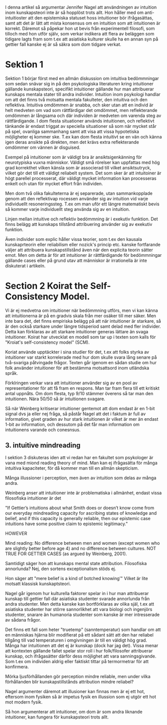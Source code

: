 
I denna artikel så argumentar Jennifer Nagel att användningen av intuition inom kunskapsteori inte är så hopplöst trots allt. Hon håller med om anti-intuitioster att den epistemiska statuset hoss intuitioner bör ifrågasättas, samt att det är lätt att mista konsensus om en intuition som att intuitionen är korrekt. Däremot så påpekar hon ut bevis från experimentell filosofi, som tilloch med hon utför själv, som verkar indikera att flera av beläggen som tidigare lagts fram som t.ex att asiatiska kulturer skulle ha en annan syn på gettier fall kanske ej är så säkra som dom tidgare verkat. 

# Sektion 1

Sektion 1 börjar först med en allmän diskussion om intuitiva bedömmningar som sedan snävar sig in på den psykologiska literaturen kring intuitioner gällande kunskapsteori, specifikt intuitioner gällande hur man attribuerar kunskaps mentala stater till andra individer. Intuition inom psykologi handlar om att det finns två motsatta mentala fakulteter, den intuitiva och den reflektiva. Intuitiva omdömmen är snabba, och sker utan att en individ är helt medveten om vad som rättfärdigar det omdömmet, men reflekterande omdömmen är långsama och där individen är medveten om varenda steg av rättfärdigande. I dom flesta situationer används intuitionen, och reflektivt tänkande är endast triggat av speciella situationer så som när mycket står på spel, ovanliga sammanhang samt att visa att vissa hypotetiska möjligheter ej kommer ske. T.ex kan dom flesta intuitivt se en vän och känna igen deras ansikte på direkten, men det krävs extra reflekterande omdömmer om vännen är disguised.

Exempel på intuitioner som är väldigt bra är ansiktsigenkänning för neurotypiska vuxna människor. Väldigt små rörelser kan uppfattas med hög grad korrekthet vilken känsla som är associerad till vilket ansiktsutryck, vilket gör det till ett väldigt reliabelt system. Det som sker är att intuitoiner är högt parellel processerat, där väldigt mycket information kan processeras enkelt och utan för mycket effort från individen. 

Men dom två olika fakulteterna är ej separerade, utan sammankopplade genom att den reflektivap rocessen använder sig av intuition vid varje individuellt resoneringssteg. T.ex om man uför ett längre matematiskt bevis så kommer varje individuellt steg använda sig av en intuition. 

Linjen mellan intuitive och reflektiv bedömmning är i exekutiv funktion. Det finns belägg att kunskaps tillstånd attribuering använder sig av exekutiv funktion.

Även individer som explic håller vissa teorier, som t.ex den kausala kunskaprteorin eller reliabilism eller nozick's princip etc. kanske fortfarande väljer att attribuera kunskapstillstånd även när den explicita teorin sätter emot. Men om detta är för att intuitioner är rättfärdigande för bedömmningar gällande cases eller på grund utav att människor är irrationella är inte diskuterat i artikeln.


# Section 2 Koirat the Self-Consistency Model.

Vi är ej medvetna om intuitioner när bedömmning utförs, men vi kan känna att intuitionerna är på en gradvis skala från mer osäker till mer säker. Men inte bara det, det finns empiriska belägg på att när intuitioner är starkare, så är den också starkare under längre tidsperiod samt delad med fler individer. Detta kan förklaras av att starkare intuitioner generas lättare än svaga intuitioner. Koirat har utvecklat en modell som tar up i texten som kalls för "Kroiat's self-consistency model" (SCM).  

Koriat använde upptäckter i sina studier för det, t.ex att folks styrka av intuitioner var starkt korrelerade med hur dom skulle svara lång senare på två-svariga påtvingade frågor. Texten går igenom en sådan studie om hur folk använder intuitioner för att bestämma motsattsord inom utländska språk.

Förklringen verkar vara att intuitioner använder sig av en pool av representationer för att få fram en respons. Man tar fram flera till ett kritiskt antal uppnåts. Om dom flesta, typ 9/10 stämmer överens så tar man den intuitionen. Nära 50/50 så är intuitionen svagare.

Så när Weinberg kritiserar intuitioner gentemot att dom endast är en 1-bit signal dvs ja eller nej fråga, så påstår Nagel att det i faktum är full av information, givet graden av hur stark intuitionen är vilket är mer än endast 1-bit av information, och dessutom på det får man information om intuitionens varande och conesnsus. 

## 3. intuitive mindreading

I sektion 3 diskuteras iden att vi redan har en fakultet som psykologer är vana med miond reading theory of mind. Man kan ej ifrågasätta för många intuitiva kapaciteter, för då kommer man till en allmän skepticism. 

Många illussioner i perception, men även av intuition som delas av många andra.


Weinberg anser att intuitioner inte är problematiska i allmänhet, endast vissa filosofiska intuitioner är det

"If Gettier’s intuitions about what Smith does or doesn’t know come from our everyday mindreading capacity for ascribing states of knowledge and belief, and if this capacity is generally reliable, then our epistemic case intuitions have some positive claim to epistemic legitimacy."

HOWEVER

Mind reading: No difference between men and women (except women who are slightly better before age 4) and no difference between cultures. NOT TRUE FOR GETTIER CASES (as argued by Weinberg, 2001).

Samtidigt säger hon att kunskaps mental state attribution. Filosofiska annorlunda? Nej, den sortens exceptionalism stöds ej. 


Hon säger att
"mere belief is a kind of botched knowing’"
Vilket är lite motsatt klassisk kunskaptsteori.

Nagel går igenom hur kulturella faktorer spelar in i hur man attribuerar kunskap till gettier fall där asiatiska studenter svarade annorlunda från andra studenter. Men detta kanske kan bortförklaras av olika själ, t.ex att asiatiska studenter har större sannorlikhet att vara biologi och ingenjörs studenter, snarare än humanoria studenter som kanske är mer intresserade av sådana frågor. 

Det finns ett fall som heter "truetemp" (sanntemperatur) som handlar om att en människas hjärna blir modifierat på ett sådant sätt att den har reliabel tillgång till vad temperaturen i omgivningen är till en väldigt hög grad. Många har intuitionen att det ej är kunskap (dock har jag det). Vissa menar att kontexten gällande fallet spelar stor roll i hur folk/filosofer attribuerar kunskap, och ifrågasätter därför dess möjlighet att vara sanningsgivande. Som t.ex om individen aldrig eller faktiskt tittar på termormetrar för att konfirmera. 

Mörka ljusförhållanden gör perception mindre reliable, men under vilka förhållanden blir kunskapstillstånds attribution mindre reliabel?

Nagel argumenter däremot att illusioner kan finnas men är ej ett hot, eftersom inom fysiken så är impetus fysik en illussion som ej utgör ett hot mot modern fysik.

Så hon argumenterar att intuitioner, om dom är som andra liknande intuitioner, kan fungera för kunskapsteori trots allt. 